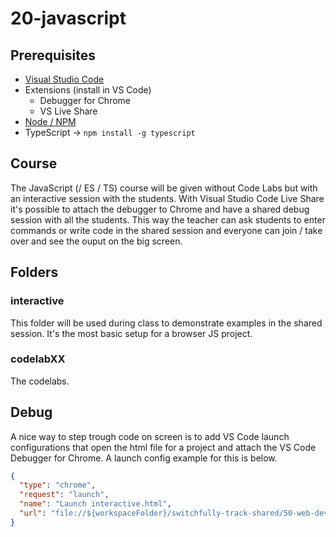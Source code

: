 # 20-javascript

## Prerequisites
- [Visual Studio Code](https://code.visualstudio.com/)
- Extensions (install in VS Code)
  - Debugger for Chrome
  - VS Live Share
- [Node / NPM](https://nodejs.org/en/download/)
- TypeScript &rarr; `npm install -g typescript`

## Course
The JavaScript (/ ES / TS) course will be given without Code Labs but with an interactive session with the students. With Visual Studio Code Live Share it's possible to attach the debugger to Chrome and have a shared debug session with all the students. This way the teacher can ask students to enter commands or write code in the shared session and everyone can join / take over and see the ouput on the big screen.

## Folders
### **interactive**
This folder will be used during class to demonstrate examples in the shared session. It's the most basic setup for a browser JS project.

### **codelabXX**
The codelabs.

## Debug
A nice way to step trough code on screen is to add VS Code launch configurations that open the html file for a project and attach the VS Code Debugger for Chrome. A launch config example for this is below.

````json
{
  "type": "chrome",
  "request": "launch",
  "name": "Launch interactive.html",
  "url": "file://${workspaceFolder}/switchfully-track-shared/50-web-development/20-javascript/interactive/interactive.html"
}
````